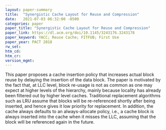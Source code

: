 ```yaml
---
layout: paper-summary
title:  "Synergistic Cache Layout for Reuse and Compression"
date:   2021-07-03 06:32:00 -0500
categories: paper
paper_title: "Synergistic Cache Layout for Reuse and Compression"
paper_link: https://dl.acm.org/doi/10.1145/3243176.3243178
paper_keyword: YACC; Reuse Cache; FITFUB; First Use
paper_year: PACT 2018
rw_set:
htm_cd:
htm_cr:
version_mgmt:
---
```


This paper proposes a cache insertion policy that increases actual block reuse by delaying the insertion of the data
block. The paper is motivated by the fact that, at LLC level, block re-usage is not as common as one may expect at 
higher levels of the hierarchy, mainly because locality has already been filtered out by higher level caches.
Traditional replacement algorithms such as LRU assume that blocks will be re-referenced shortly after being inserted,
and hence gives it low priority for replacement. In addition, the cache always defaults to an always-allocate policy,
i.e., a cache block is always inserted into the cache when it misses the LLC, assuming that the block will be 
referenced again in the future. 


